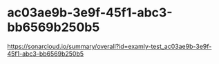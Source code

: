 # ac03ae9b-3e9f-45f1-abc3-bb6569b250b5
https://sonarcloud.io/summary/overall?id=examly-test_ac03ae9b-3e9f-45f1-abc3-bb6569b250b5
